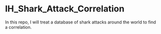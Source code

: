 # IH_Shark_Attack_Correlation
In this repo, I will treat a database of shark attacks around the world to find a correlation.

